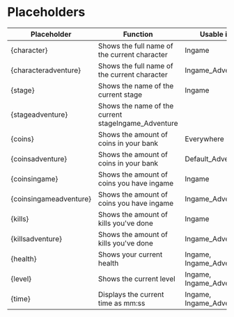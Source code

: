 # Placeholders
|Placeholder|Function|Usable in|
|--|--|--|
|{character}|Shows the full name of the current character|Ingame|
|{characteradventure}|Shows the full name of the current character|Ingame_Adventure|
|{stage}|Shows the name of the current stage|Ingame|
|{stageadventure}|Shows the name of the current stageIngame_Adventure|
|{coins}|Shows the amount of coins in your bank|Everywhere|
|{coinsadventure}|Shows the amount of coins in your bank|Default_Adventure|
|{coinsingame}|Shows the amount of coins you have ingame|Ingame|
|{coinsingameadventure}|Shows the amount of coins you have ingame|Ingame_Adventure|
|{kills}|Shows the amount of kills you've done|Ingame|
|{killsadventure}|Shows the amount of kills you've done|Ingame_Adventure|
|{health}|Shows your current health|Ingame, Ingame_Adventure|
|{level}|Shows the current level|Ingame, Ingame_Adventure|
|{time}|Displays the current time as mm:ss|Ingame, Ingame_Adventure|


